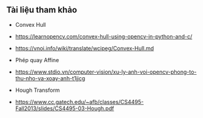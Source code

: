 ## Tài liệu tham khảo

* Convex Hull

*  https://learnopencv.com/convex-hull-using-opencv-in-python-and-c/

-  https://vnoi.info/wiki/translate/wcipeg/Convex-Hull.md

*  Phép quay Affine

- https://www.stdio.vn/computer-vision/xu-ly-anh-voi-opencv-phong-to-thu-nho-va-xoay-anh-t1jjcg

* Hough Transform

- https://www.cc.gatech.edu/~afb/classes/CS4495-Fall2013/slides/CS4495-03-Hough.pdf
